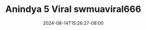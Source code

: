 --- 
title: "Anindya 5 Viral swmuaviral666"
description: "nonton  video bokep Anindya 5 Viral swmuaviral666   full terbaru"
date: 2024-08-14T15:26:27-08:00
file_code: "yal2eib73ofw"
draft: false
cover: "klggpwwnwfxhhk1w.jpg"
tags: ["Anindya", "Viral", "bokep-indo", "bokep-viral", "bokep-ig"]
length: 84
fld_id: "1235319"
foldername: "Anindya Viral"
categories: ["Anindya Viral"]
views: 31
---